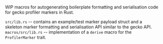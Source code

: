 WIP macros for autogenerating boilerplate formatting and serialisation code for gecko profiler markers in Rust. 

`src/lib.rs` -- contains an example/test marker payload struct and a skeleton marker formatting and serialisation API similar to the gecko API.
`macros/src/lib.rs` -- implementation of a `derive` macro for the `ProfilerMarker` trait.